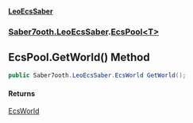 #### [LeoEcsSaber](index.md 'index')
### [Saber7ooth.LeoEcsSaber](Saber7ooth.LeoEcsSaber.md 'Saber7ooth.LeoEcsSaber').[EcsPool&lt;T&gt;](EcsPool_T_.md 'Saber7ooth.LeoEcsSaber.EcsPool<T>')

## EcsPool<T>.GetWorld() Method

```csharp
public Saber7ooth.LeoEcsSaber.EcsWorld GetWorld();
```

#### Returns
[EcsWorld](EcsWorld.md 'Saber7ooth.LeoEcsSaber.EcsWorld')